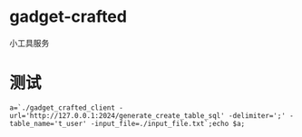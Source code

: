 # gadget-crafted
小工具服务

# 测试

```shell
a=`./gadget_crafted_client -url='http://127.0.0.1:2024/generate_create_table_sql' -delimiter=';' -table_name='t_user' -input_file=./input_file.txt`;echo $a;
```
